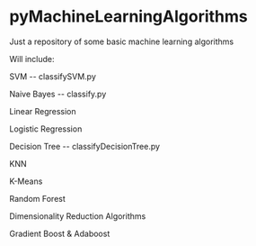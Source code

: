 # pyMachineLearningAlgorithms

Just a repository of some basic machine learning algorithms

Will include:

SVM -- classifySVM.py

Naive Bayes -- classify.py

Linear Regression

Logistic Regression

Decision Tree -- classifyDecisionTree.py

KNN

K-Means

Random Forest

Dimensionality Reduction Algorithms

Gradient Boost & Adaboost
